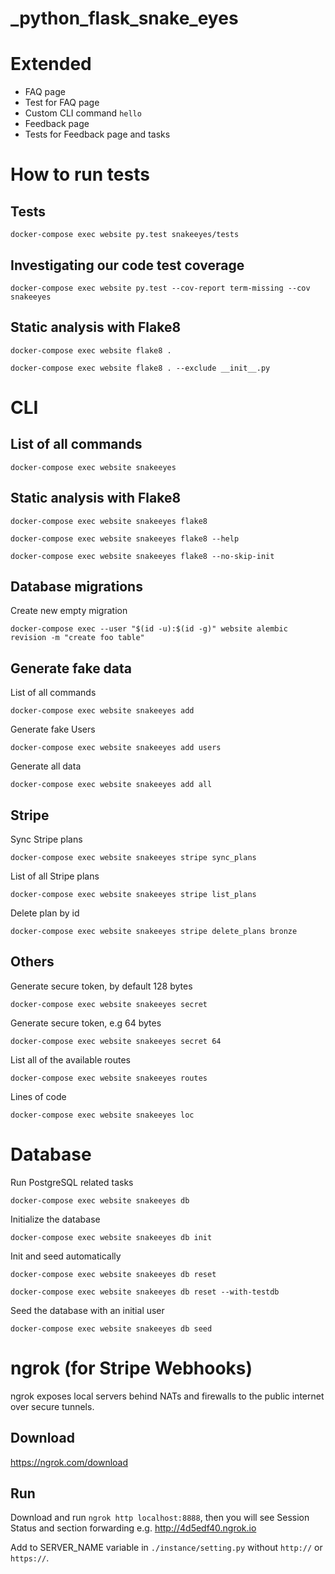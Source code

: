 # _python_flask_snake_eyes

# Extended

* FAQ page
* Test for FAQ page
* Custom CLI command `hello`
* Feedback page
* Tests for Feedback page and tasks

# How to run tests

## Tests
`docker-compose exec website py.test snakeeyes/tests`

## Investigating our code test coverage
`docker-compose exec website py.test --cov-report term-missing --cov snakeeyes`

## Static analysis with Flake8

`docker-compose exec website flake8 .`

`docker-compose exec website flake8 . --exclude __init__.py`

# CLI

## List of all commands

`docker-compose exec website snakeeyes`

## Static analysis with Flake8

`docker-compose exec website snakeeyes flake8`

`docker-compose exec website snakeeyes flake8 --help`

`docker-compose exec website snakeeyes flake8 --no-skip-init`

## Database migrations

Create new empty migration

`docker-compose exec --user "$(id -u):$(id -g)" website alembic revision -m "create foo table"`

## Generate fake data

List of all commands 

`docker-compose exec website snakeeyes add`

Generate fake Users

`docker-compose exec website snakeeyes add users`

Generate all data

`docker-compose exec website snakeeyes add all`

## Stripe

Sync Stripe plans

`docker-compose exec website snakeeyes stripe sync_plans`

List of all Stripe plans

`docker-compose exec website snakeeyes stripe list_plans`

Delete plan by id

`docker-compose exec website snakeeyes stripe delete_plans bronze`

## Others

Generate secure token, by default 128 bytes

`docker-compose exec website snakeeyes secret`

Generate secure token, e.g 64 bytes

`docker-compose exec website snakeeyes secret 64`

List all of the available routes

`docker-compose exec website snakeeyes routes`

Lines of code

`docker-compose exec website snakeeyes loc`

# Database

Run PostgreSQL related tasks

`docker-compose exec website snakeeyes db`

Initialize the database

`docker-compose exec website snakeeyes db init`

Init and seed automatically 

`docker-compose exec website snakeeyes db reset`

`docker-compose exec website snakeeyes db reset --with-testdb`

Seed the database with an initial user

`docker-compose exec website snakeeyes db seed`

# ngrok (for Stripe Webhooks)

ngrok exposes local servers behind NATs and firewalls to the public internet over secure tunnels.

## Download 

https://ngrok.com/download

## Run

Download and run `ngrok http localhost:8888`, then you will see Session Status and section forwarding e.g. http://4d5edf40.ngrok.io

Add to SERVER_NAME variable in `./instance/setting.py` without `http://` or `https://`.

